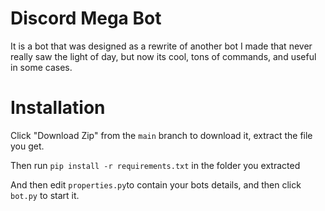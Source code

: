 # Discord Mega Bot
It is a bot that was designed as a rewrite of another bot I made that never really saw the light of day, but now its cool, tons of commands, and useful in some cases.

# Installation

Click "Download Zip" from the `main` branch to download it, extract the file you get.

Then run `pip install -r requirements.txt` in the folder you extracted

And then edit `properties.py`to contain your bots details, and then click `bot.py` to start it.
